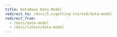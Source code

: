 ```yaml
---
title: DataWave Data Model
redirect_to: /docs/5.x/getting-started/data-model
redirect_from:
  - /docs/data-model
  - /docs/latest/data-model
---
```

